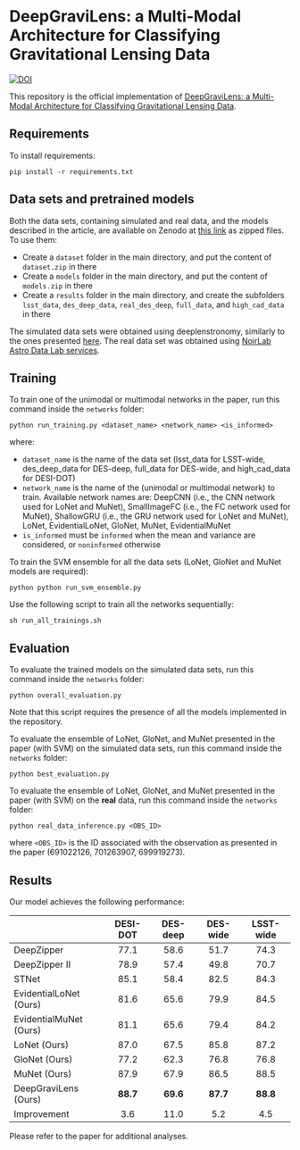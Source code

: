 # DeepGraviLens: a Multi-Modal Architecture for Classifying Gravitational Lensing Data

[![DOI](https://zenodo.org/badge/DOI/10.5281/zenodo.7860294.svg)](https://doi.org/10.5281/zenodo.7860294)

This repository is the official implementation of [DeepGraviLens: a Multi-Modal Architecture for Classifying Gravitational Lensing Data](https://arxiv.org/abs/2205.00701). 

## Requirements

To install requirements:

```setup
pip install -r requirements.txt
```

## Data sets and pretrained models
Both the data sets, containing simulated and real data, and the models described in the article, are available on Zenodo at [this link](https://zenodo.org/record/7860294) as zipped files. To use them:
* Create a ```dataset``` folder in the main directory, and put the content of ```dataset.zip``` in there
* Create a ```models``` folder in the main directory, and put the content of ```models.zip``` in there
* Create a ```results``` folder in the main directory, and create the subfolders ```lsst_data```, ```des_deep_data```, ```real_des_deep```, ```full_data```, and ```high_cad_data``` in there

The simulated data sets were obtained using deeplenstronomy, similarly to the ones presented [here](https://doi.org/10.5281/zenodo.5425726). The real data set was obtained using [NoirLab Astro Data Lab services](https://datalab.noirlab.edu/).


## Training

To train one of the unimodal or multimodal networks in the paper, run this command inside the ```networks``` folder:

```train
python run_training.py <dataset_name> <network_name> <is_informed>
```

where:
* ```dataset_name``` is the name of the data set (lsst_data for LSST-wide, des_deep_data for DES-deep, full_data for DES-wide, and high_cad_data for DESI-DOT)
* ```network_name``` is the name of the (unimodal or multimodal network) to train. Available network names are: DeepCNN (i.e., the CNN network used for LoNet and MuNet), SmallImageFC (i.e., the FC network used for MuNet), ShallowGRU (i.e., the GRU network used for LoNet and MuNet), LoNet, EvidentialLoNet, GloNet, MuNet, EvidentialMuNet
* ```is_informed``` must be ```informed``` when the mean and variance are considered, or ```noninformed``` otherwise

To train the SVM ensemble for all the data sets (LoNet, GloNet and MuNet models are required):
```train
python python run_svm_ensemble.py
```

Use the following script to train all the networks sequentially:
```train
sh run_all_trainings.sh
```

## Evaluation

To evaluate the trained models on the simulated data sets, run this command inside the ```networks``` folder:

```eval
python overall_evaluation.py
```

Note that this script requires the presence of all the models implemented in the repository.

To evaluate the ensemble of LoNet, GloNet, and MuNet presented in the paper (with SVM) on the simulated data sets, run this command inside the ```networks``` folder:
```eval
python best_evaluation.py
```

To evaluate the ensemble of LoNet, GloNet, and MuNet presented in the paper (with SVM) on the **real** data, run this command inside the ```networks``` folder:
```eval
python real_data_inference.py <OBS_ID>
```
where ```<OBS_ID>``` is the ID associated with the observation as presented in the paper (691022126, 701263907, 699919273).

## Results

Our model achieves the following performance:

|                                        | **DESI-DOT** | **DES-deep** | **DES-wide** | **LSST-wide** |
|----------------------------------------|:---------------------:|:---------------------:|:---------------------:|:----------------------:|
| DeepZipper                    |          77.1         |          58.6         |          51.7         |          74.3          |
| DeepZipper II                 |          78.9         |          57.4         |          49.8         |          70.7          |
| STNet                         |          85.1         |          58.4         |          82.5         |          84.3          |
| EvidentialLoNet (Ours)       |          81.6         |          65.6         |          79.9         |          84.5          |
| EvidentialMuNet (Ours)       |          81.1         |          65.6         |          79.4         |          84.2          |
| LoNet (Ours)                 |          87.0         |          67.5         |          85.8         |          87.2          |
| GloNet (Ours)                |          77.2         |          62.3         |          76.8         |          76.8          |
| MuNet (Ours)                 |          87.9         |          67.9         |          86.5         |          88.5          |
| DeepGraviLens (Ours) |        **88.7**       |        **69.6**       |        **87.7**       |        **88.8**        |
| Improvement                   |          3.6          |          11.0         |          5.2          |           4.5          |

Please refer to the paper for additional analyses.
